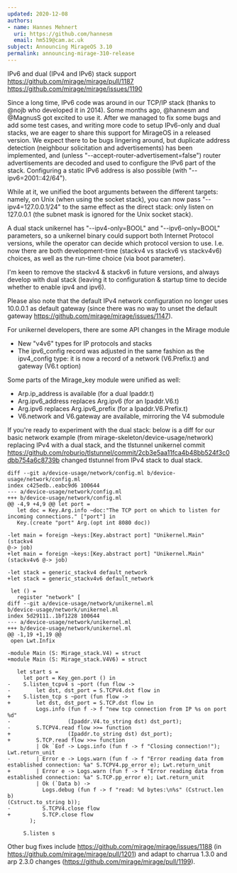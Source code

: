```yaml
---
updated: 2020-12-08
authors:
- name: Hannes Mehnert
  uri: https://github.com/hannesm
  email: hm519@cam.ac.uk
subject: Announcing MirageOS 3.10
permalink: announcing-mirage-310-release
---
```


IPv6 and dual (IPv4 and IPv6) stack support https://github.com/mirage/mirage/pull/1187 https://github.com/mirage/mirage/issues/1190

Since a long time, IPv6 code was around in our TCP/IP stack (thanks to @nojb who developed it in 2014). Some months ago, @hannesm and @MagnusS got excited to use it. After we managed to fix some bugs and add some test cases, and writing more code to setup IPv6-only and dual stacks, we are eager to share this support for MirageOS in a released version. We expect there to be bugs lingering around, but duplicate address detection (neighbour solicitation and advertisements) has been implemented, and (unless "--accept-router-advertisement=false") router advertisements are decoded and used to configure the IPv6 part of the stack. Configuring a static IPv6 address is also possible (with
"--ipv6=2001::42/64").

While at it, we unified the boot arguments between the different targets: namely, on Unix (when using the socket stack), you can now pass "--ipv4=127.0.0.1/24" to the same effect as the direct stack: only listen on 127.0.0.1 (the subnet mask is ignored for the Unix socket stack).

A dual stack unikernel has "--ipv4-only=BOOL" and "--ipv6-only=BOOL" parameters, so a unikernel binary could support both Internet Protocol versions, while the operator can decide which protocol version to use. I.e. now there are both development-time (stackv4 vs stackv6 vs stackv4v6) choices, as well as the run-time choice (via boot parameter).

I'm keen to remove the stackv4 & stackv6 in future versions, and always develop with dual stack (leaving it to configuration & startup time to decide whether to enable ipv4 and ipv6).

Please also note that the default IPv4 network configuration no longer uses 10.0.0.1 as default gateway (since there was no way to unset the default gateway https://github.com/mirage/mirage/issues/1147).

For unikernel developers, there are some API changes in the Mirage module
- New "v4v6" types for IP protocols and stacks
- The ipv6_config record was adjusted in the same fashion as the ipv4_config type: it is now a record of a network (V6.Prefix.t) and gateway (V6.t option)

Some parts of the Mirage_key module were unified as well:
- Arp.ip_address is available (for a dual Ipaddr.t)
- Arg.ipv6_address replaces Arg.ipv6 (for an Ipaddr.V6.t)
- Arg.ipv6 replaces Arg.ipv6_prefix (for a Ipaddr.V6.Prefix.t)
- V6.network and V6.gateway are available, mirroring the V4 submodule

If you're ready to experiment with the dual stack: below is a diff for our basic network example (from mirage-skeleton/device-usage/network) replacing IPv4 with a dual stack, and the tlstunnel unikernel commit
https://github.com/roburio/tlstunnel/commit/2cb3e5aa11fca4b48bb524f3c0dbb754a6c8739b
changed tlstunnel from IPv4 stack to dual stack.

```
diff --git a/device-usage/network/config.ml b/device-usage/network/config.ml
index c425edb..eabc9d6 100644
--- a/device-usage/network/config.ml
+++ b/device-usage/network/config.ml
@@ -4,9 +4,9 @@ let port =
   let doc = Key.Arg.info ~doc:"The TCP port on which to listen for
incoming connections." ["port"] in
   Key.(create "port" Arg.(opt int 8080 doc))

-let main = foreign ~keys:[Key.abstract port] "Unikernel.Main" (stackv4
@-> job)
+let main = foreign ~keys:[Key.abstract port] "Unikernel.Main"
(stackv4v6 @-> job)

-let stack = generic_stackv4 default_network
+let stack = generic_stackv4v6 default_network

 let () =
   register "network" [
diff --git a/device-usage/network/unikernel.ml
b/device-usage/network/unikernel.ml
index 5d29111..1bf1228 100644
--- a/device-usage/network/unikernel.ml
+++ b/device-usage/network/unikernel.ml
@@ -1,19 +1,19 @@
 open Lwt.Infix

-module Main (S: Mirage_stack.V4) = struct
+module Main (S: Mirage_stack.V4V6) = struct

   let start s =
     let port = Key_gen.port () in
-    S.listen_tcpv4 s ~port (fun flow ->
-        let dst, dst_port = S.TCPV4.dst flow in
+    S.listen_tcp s ~port (fun flow ->
+        let dst, dst_port = S.TCP.dst flow in
         Logs.info (fun f -> f "new tcp connection from IP %s on port %d"
-                  (Ipaddr.V4.to_string dst) dst_port);
-        S.TCPV4.read flow >>= function
+                  (Ipaddr.to_string dst) dst_port);
+        S.TCP.read flow >>= function
         | Ok `Eof -> Logs.info (fun f -> f "Closing connection!");
Lwt.return_unit
-        | Error e -> Logs.warn (fun f -> f "Error reading data from
established connection: %a" S.TCPV4.pp_error e); Lwt.return_unit
+        | Error e -> Logs.warn (fun f -> f "Error reading data from
established connection: %a" S.TCP.pp_error e); Lwt.return_unit
         | Ok (`Data b) ->
           Logs.debug (fun f -> f "read: %d bytes:\n%s" (Cstruct.len b)
(Cstruct.to_string b));
-          S.TCPV4.close flow
+          S.TCP.close flow
       );

     S.listen s
```

Other bug fixes include https://github.com/mirage/mirage/issues/1188 (in https://github.com/mirage/mirage/pull/1201) and adapt to charrua 1.3.0 and arp 2.3.0 changes (https://github.com/mirage/mirage/pull/1199).

